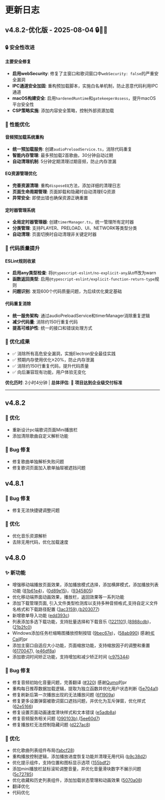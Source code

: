# 更新日志

## v4.8.2-优化版 - 2025-08-04 🔒🚀📝

### 🔒 安全性改进

#### 主要安全修复

- **启用webSecurity**: 修复了主窗口和歌词窗口中`webSecurity: false`的严重安全漏洞
- **IPC通道安全加固**: 重构预加载脚本，实施白名单机制，防止恶意代码利用IPC通道
- **macOS构建安全**: 启用`hardenedRuntime`和`gatekeeperAssess`，提升macOS平台安全性
- **CSP策略实施**: 添加内容安全策略，控制外部资源加载

### 🚀 性能优化

#### 音频预加载系统重构

- **统一预加载服务**: 创建`audioPreloadService.ts`，消除代码重复
- **智能内存管理**: 最多预加载2首歌曲，30分钟自动过期
- **自动清理机制**: 5分钟定期清理过期音频，防止内存泄漏

#### EQ资源管理优化

- **完善资源清理**: 重构`disposeEQ`方法，添加详细的清理日志
- **页面生命周期管理**: 页面卸载和隐藏时自动清理EQ资源
- **异常安全**: 即使出错也确保资源正确重置

#### 定时器管理系统

- **全局定时器管理器**: 创建`timerManager.ts`，统一管理所有定时器
- **分类管理**: 支持PLAYER、PRELOAD、UI、NETWORK等类型分类
- **自动清理**: 页面切换时自动清理非关键定时器

### 📝 代码质量提升

#### ESLint规则收紧

- **启用any类型检查**: 将`@typescript-eslint/no-explicit-any`从off改为warn
- **函数返回类型**: 启用`@typescript-eslint/explicit-function-return-type`规则
- **问题识别**: 发现600个代码质量问题，为后续优化奠定基础

#### 代码重复消除

- **统一服务架构**: 通过audioPreloadService和timerManager消除重复逻辑
- **减少代码量**: 消除约150行重复代码
- **提高可维护性**: 统一的接口和错误处理方式

### 🎯 优化成果

- ✅ 消除所有高危安全漏洞，实施Electron安全最佳实践
- ✅ 预期内存使用优化≥20%，防止内存泄漏
- ✅ 消除约150行重复代码，提升代码质量
- ✅ 向后兼容现有功能，用户体验无变化

**优化历时**: 2小时4分钟 | **总体评估**: 🎉 **项目达到企业级交付标准**

---

## v4.8.2

### 🎨 优化

- 重新设计pc端歌词页面Mini播放栏
- 添加清除歌曲自定义解析功能

### 🐛 Bug 修复

- 修复歌曲单独解析失败问题
- 修复歌词页面加入歌单抽屉被遮挡问题

## v4.8.1

### 🐛 Bug 修复

- 修复无法快捷键调整问题

### 🎨 优化

- 优化音乐资源解析
- 去除无用代码，优化加载速度

## v4.8.0

### ✨ 新功能

- 增强移动端播放页面效果，添加播放模式选择，添加横屏模式，添加播放列表功能 ([81b61e4](https://github.com/algerkong/AlgerMusicPlayer/commit/81b61e4))，([0d89e15](https://github.com/algerkong/AlgerMusicPlayer/commit/0d89e15))，([9345805](https://github.com/algerkong/AlgerMusicPlayer/commit/9345805))
- 优化移动端界面动画效果，播放栏，返回效果等一系列功能
- 添加下载管理页面, 引入文件类型检测库以支持多种音频格式,支持自定义文件名格式和下载路径配置 ([3ac3159](https://github.com/algerkong/AlgerMusicPlayer/commit/3ac3159)),([b203077](https://github.com/algerkong/AlgerMusicPlayer/commit/b203077))
- 新增歌单导入功能 ([edd393c](https://github.com/algerkong/AlgerMusicPlayer/commit/edd393c))
- 列表添加多选下载功能，支持批量选择和下载音乐 ([1221101](https://github.com/algerkong/AlgerMusicPlayer/commit/1221101)),([8988cdb](https://github.com/algerkong/AlgerMusicPlayer/commit/8988cdb))，([21b2fc0](https://github.com/algerkong/AlgerMusicPlayer/commit/21b2fc0))
- Windows添加任务栏缩略图播放控制按钮 ([9bec67e](https://github.com/algerkong/AlgerMusicPlayer/commit/9bec67e))，([58ab990](https://github.com/algerkong/AlgerMusicPlayer/commit/58ab990)) 感谢[HE Cai](https://github.com/hecai84)的pr
- 添加主窗口自适应大小功能，页面缩放功能，支持缩放因子的调整和重置 ([6170047](https://github.com/algerkong/AlgerMusicPlayer/commit/6170047)),
  ([e46df8a](https://github.com/algerkong/AlgerMusicPlayer/commit/e46df8a))
- 添加歌词时间矫正功能，支持增加和减少矫正时间 ([c975344](https://github.com/algerkong/AlgerMusicPlayer/commit/c975344))

### 🐛 Bug 修复

- 修复音频初始化音量问题，完善翻译 ([#320](https://github.com/algerkong/AlgerMusicPlayer/pull/320)) 感谢[Qumo](https://github.com/Hellodwadawd12312312)的pr
- 重构每日推荐数据加载逻辑，提取为独立函数并优化用户状态判断 ([5e704a1](https://github.com/algerkong/AlgerMusicPlayer/commit/5e704a1))
- 修复刷新后第一次播放出现的无法播放问题 ([6f1909a](https://github.com/algerkong/AlgerMusicPlayer/commit/6f1909a))
- 修复更多设置弹窗被歌词窗口遮挡问题，并优化为互斥弹窗，优化样式 ([62e5166](https://github.com/algerkong/AlgerMusicPlayer/commit/62e5166))
- 修复设置页面动画速度滑块样式和文本错误 ([e5adb8a](https://github.com/algerkong/AlgerMusicPlayer/commit/e5adb8a))
- 修复音频服务相关问题 ([090103b](https://github.com/algerkong/AlgerMusicPlayer/commit/090103b)),([5ee60d7](https://github.com/algerkong/AlgerMusicPlayer/commit/5ee60d7))
- 修复播放栏无法控制隐藏问题 ([d227ac8](https://github.com/algerkong/AlgerMusicPlayer/commit/d227ac8))

### 🎨 优化

- 优化歌曲列表组件布局([fabcf28](https://github.com/algerkong/AlgerMusicPlayer/commit/fabcf28))
- 重构播放控制逻辑，添加播放进度恢复功能并清理无用代码 ([b9c38d2](https://github.com/algerkong/AlgerMusicPlayer/commit/b9c38d2))
- 优化提示组件，支持位置和图标显示选项 ([155bdf2](https://github.com/algerkong/AlgerMusicPlayer/commit/155bdf2))
- 添加mini播放栏鼠标滚轮调整音量，并优化音量滑块数字不展示问题 ([5c72785](https://github.com/algerkong/AlgerMusicPlayer/commit/5c72785))
- 优化收藏和历史列表组件，添加加载状态管理和动画效果 ([5070a08](https://github.com/algerkong/AlgerMusicPlayer/commit/5070a08))
- 翻译优化
- 代码优化
